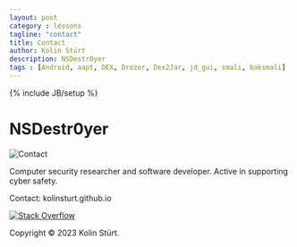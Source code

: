```yaml
---
layout: post
category : lessons
tagline: "contact"
title: Contact
author: Kolin Stürt
description: NSDestr0yer
tags : [Android, aapt, DEX, Drozer, Dex2Jar, jd_gui, smali, baksmali]
---
```

{% include JB/setup %}

# NSDestr0yer

![Contact](https://kolinsturt.github.io/NSDestr0yer.jpg)

Computer security researcher and software developer. Active in supporting cyber safety.

Contact: kolinsturt.github.io

[![Stack Overflow](https://www.dev-metal.com/wp-content/uploads/2014/01/stackoverflow-80x80.jpg)](https://stackoverflow.com/users/466997/nsdestroyer)

Copyright © 2023 Kolin Stürt.
